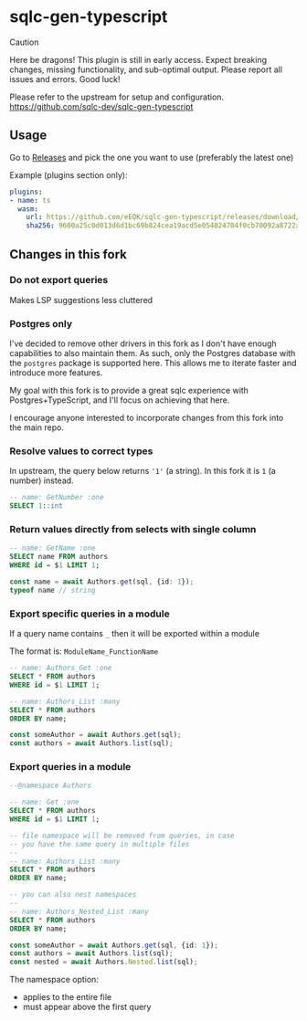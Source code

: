 # sqlc-gen-typescript

> [!CAUTION]
> Here be dragons! This plugin is still in early access. Expect breaking changes, missing functionality, and sub-optimal output. Please report all issues and errors. Good luck!

Please refer to the upstream for setup and configuration. https://github.com/sqlc-dev/sqlc-gen-typescript

## Usage

Go to [Releases](https://github.com/eEQK/sqlc-gen-typescript/releases) and pick the one you want to use (preferably the latest one)

Example (plugins section only):
```yml
plugins:
- name: ts
  wasm:
    url: https://github.com/eEQK/sqlc-gen-typescript/releases/download/v20241222.095711_4e4caaa/sqlc-gen-typescript_dev.wasm
    sha256: 9600a25c0d013d6d1bc69b824cea19acd5e054024704f0cb70092a8722a2b9a1
```

## Changes in this fork

### Do not export queries
Makes LSP suggestions less cluttered

### Postgres only
I've decided to remove other drivers in this fork as I don't have enough capabilities
to also maintain them. As such, only the Postgres database with the `postgres` package is supported
here. This allows me to iterate faster and introduce more features.

My goal with this fork is to provide a great sqlc experience with Postgres+TypeScript,
and I'll focus on achieving that here.

I encourage anyone interested to incorporate changes from this fork into the main repo.

### Resolve values to correct types
In upstream, the query below returns `'1'` (a string). In this fork it is `1` (a number) instead.

```sql
-- name: GetNumber :one
SELECT 1::int
```

### Return values directly from selects with single column
```sql
-- name: GetName :one
SELECT name FROM authors
WHERE id = $1 LIMIT 1;
```

```typescript
const name = await Authors.get(sql, {id: 1});
typeof name // string
```

### Export specific queries in a module
If a query name contains `_` then it will be exported within a module

The format is: `ModuleName_FunctionName`

```sql
-- name: Authors_Get :one
SELECT * FROM authors
WHERE id = $1 LIMIT 1;

-- name: Authors_List :many
SELECT * FROM authors
ORDER BY name;
```

```typescript
const someAuthor = await Authors.get(sql);
const authors = await Authors.list(sql);
```

### Export queries in a module

```sql
--@namespace Authors

-- name: Get :one
SELECT * FROM authors
WHERE id = $1 LIMIT 1;

-- file namespace will be removed from queries, in case
-- you have the same query in multiple files
--
-- name: Authors_List :many
SELECT * FROM authors
ORDER BY name;

-- you can also nest namespaces
--
-- name: Authors_Nested_List :many
SELECT * FROM authors
ORDER BY name;
```

```typescript
const someAuthor = await Authors.get(sql, {id: 1});
const authors = await Authors.list(sql);
const nested = await Authors.Nested.list(sql);
```

The namespace option:
* applies to the entire file
* must appear above the first query
